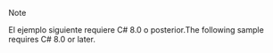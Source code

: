 > [!NOTE]
> <span data-ttu-id="3d53e-101">El ejemplo siguiente requiere C# 8.0 o posterior.</span><span class="sxs-lookup"><span data-stu-id="3d53e-101">The following sample requires C# 8.0 or later.</span></span>
